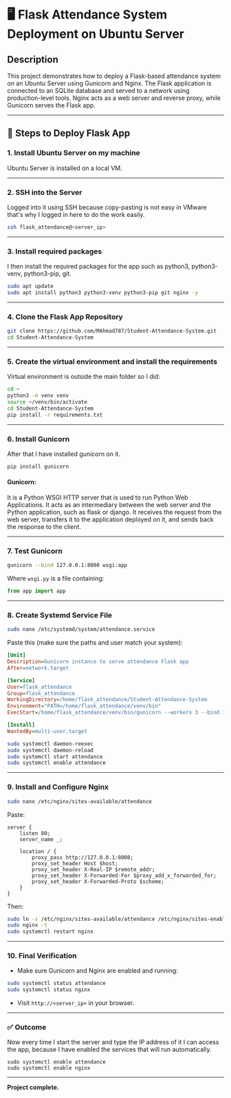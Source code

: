 # 🖥️ Flask Attendance System Deployment on Ubuntu Server

## Description

This project demonstrates how to deploy a Flask-based attendance system on an Ubuntu Server using Gunicorn and Nginx. The Flask application is connected to an SQLite database and served to a network using production-level tools. Nginx acts as a web server and reverse proxy, while Gunicorn serves the Flask app.

---

## 🔧 Steps to Deploy Flask App

### 1. Install Ubuntu Server on my machine

Ubuntu Server is installed on a local VM.

---

### 2. SSH into the Server

Logged into it using SSH because copy-pasting is not easy in VMware that's why I logged in here to do the work easily.

```bash
ssh flask_attendance@<server_ip>
```

---

### 3. Install required packages

I then install the required packages for the app such as python3, python3-venv, python3-pip, git.

```bash
sudo apt update
sudo apt install python3 python3-venv python3-pip git nginx -y
```

---

### 4. Clone the Flask App Repository

```bash
git clone https://github.com/MAhmad787/Student-Attendance-System.git
cd Student-Attendance-System
```

---

### 5. Create the virtual environment and install the requirements

Virtual environment is outside the main folder so I did:

```bash
cd ~
python3 -m venv venv
source ~/venv/bin/activate
cd Student-Attendance-System
pip install -r requirements.txt
```

---

### 6. Install Gunicorn

After that I have installed gunicorn on it.

```bash
pip install gunicorn
```

#### Gunicorn:

It is a Python WSGI HTTP server that is used to run Python Web Applications. It acts as an intermediary between the web server and the Python application, such as flask or django. It receives the request from the web server, transfers it to the application deployed on it, and sends back the response to the client.

---

### 7. Test Gunicorn

```bash
gunicorn --bind 127.0.0.1:8000 wsgi:app
```

Where `wsgi.py` is a file containing:

```python
from app import app
```

---

### 8. Create Systemd Service File

```bash
sudo nano /etc/systemd/system/attendance.service
```

Paste this (make sure the paths and user match your system):

```ini
[Unit]
Description=Gunicorn instance to serve attendance Flask app
After=network.target

[Service]
User=flask_attendance
Group=flask_attendance
WorkingDirectory=/home/flask_attendance/Student-Attendance-System
Environment="PATH=/home/flask_attendance/venv/bin"
ExecStart=/home/flask_attendance/venv/bin/gunicorn --workers 3 --bind 127.0.0.1:8000 wsgi:app

[Install]
WantedBy=multi-user.target
```

```bash
sudo systemctl daemon-reexec
sudo systemctl daemon-reload
sudo systemctl start attendance
sudo systemctl enable attendance
```

---

### 9. Install and Configure Nginx

```bash
sudo nano /etc/nginx/sites-available/attendance
```

Paste:

```nginx
server {
    listen 80;
    server_name _;

    location / {
        proxy_pass http://127.0.0.1:8000;
        proxy_set_header Host $host;
        proxy_set_header X-Real-IP $remote_addr;
        proxy_set_header X-Forwarded-For $proxy_add_x_forwarded_for;
        proxy_set_header X-Forwarded-Proto $scheme;
    }
}
```

Then:

```bash
sudo ln -s /etc/nginx/sites-available/attendance /etc/nginx/sites-enabled
sudo nginx -t
sudo systemctl restart nginx
```

---

### 10. Final Verification

* Make sure Gunicorn and Nginx are enabled and running:

```bash
sudo systemctl status attendance
sudo systemctl status nginx
```

* Visit `http://<server_ip>` in your browser.

---

### ✅ Outcome

Now every time I start the server and type the IP address of it I can access the app, because I have enabled the services that will run automatically.

```
sudo systemctl enable attendance
sudo systemctl enable nginx
```

---

**Project complete.**
